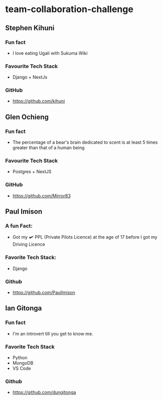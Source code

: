 # team-collaboration-challenge


## Stephen Kihuni

### Fun fact
- I love eating Ugali with Sukuma Wiki

### Favourite Tech Stack
- Django + NextJs

### GitHub
- https://github.com/kihuni


## Glen Ochieng

### Fun fact
- The percentage of a bear's brain dedicated to scent is at least 5 times greater than that of a human being

### Favourite Tech Stack
- Postgres + NextJS

### GitHub
- https://github.com/Mirror83


## Paul Imison

### A fun Fact: 
- Got my 🛩️ PPL (Private Pilots Licence) at the age of 17 before I got my Driving Licence
### Favorite Tech Stack: 
- Django
### Github
- https://github.com/PaulImison


## Ian Gitonga

### Fun fact
- I'm an introvert till you get to know me.

### Favorite Tech Stack
- Python
- MongoDB
- VS Code

### Github
 - https://github.com/dungitonga



